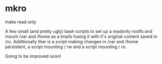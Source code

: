 mkro
====

make read only

A few small (and pretty ugly) bash scripts to set up a readonly rootfs and mount /var and /home as a tmpfs fusing it with it's original content saved in /ro. Additionally ther is a script making changes in /var and /home persistent, a script mounting / rw and a script mounting / ro.

Going to be improved soon!
